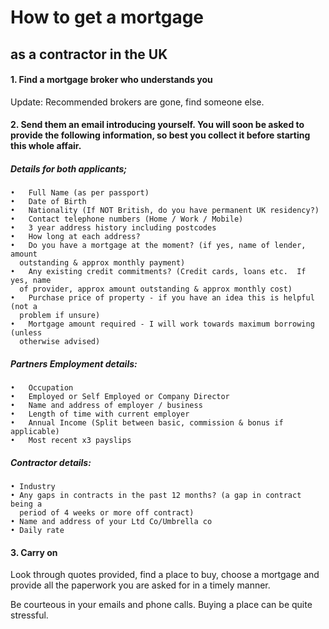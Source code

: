 # How to get a mortgage

## as a contractor in the UK

#### 1. Find a mortgage broker who understands you
  
  Update: Recommended brokers are gone, find someone else.


#### 2. Send them an email introducing yourself. You will soon be asked to provide the following information, so best you collect it before starting this whole affair.

  ##### Details for both applicants;

    •	Full Name (as per passport)
    •	Date of Birth
    •	Nationality (If NOT British, do you have permanent UK residency?)
    •	Contact telephone numbers (Home / Work / Mobile)
    •	3 year address history including postcodes
    •	How long at each address?
    •	Do you have a mortgage at the moment? (if yes, name of lender, amount
      outstanding & approx monthly payment)
    •	Any existing credit commitments? (Credit cards, loans etc.  If yes, name
      of provider, approx amount outstanding & approx monthly cost)
    •	Purchase price of property - if you have an idea this is helpful (not a
      problem if unsure)
    •	Mortgage amount required - I will work towards maximum borrowing (unless
      otherwise advised)

  ##### Partners Employment details:

    •	Occupation
    •	Employed or Self Employed or Company Director
    •	Name and address of employer / business
    •	Length of time with current employer
    •	Annual Income (Split between basic, commission & bonus if applicable)
    •	Most recent x3 payslips

  ##### Contractor details:

    • Industry
    • Any gaps in contracts in the past 12 months? (a gap in contract being a
      period of 4 weeks or more off contract)
    • Name and address of your Ltd Co/Umbrella co
    • Daily rate

#### 3. Carry on

  Look through quotes provided, find a place to buy, choose a mortgage and provide all the paperwork you are asked for in a timely manner.

  Be courteous in your emails and phone calls. Buying a place can be quite stressful.

